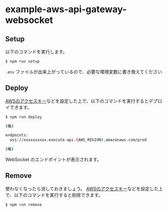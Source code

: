 # example-aws-api-gateway-websocket

## Setup

以下のコマンドを実行します。

```bash
$ npm run setup
```

`.env` ファイルが出来上がっているので、必要な環境変数に書き換えてください

## Deploy

[AWSのアクセスキー](https://docs.aws.amazon.com/ja_jp/cli/latest/userguide/cli-configure-files.html)などを設定した上で、以下のコマンドを実行するとデプロイできます。

```bash
$ npm run deploy

(略)

endpoints:
  wss://xxxxxxxxxx.execute-api.(AWS_REGION).amazonaws.com/prod

(略)
```

WebSocket のエンドポイントが表示されます。

## Remove

使わなくなったら消しておきましょう。
[AWSのアクセスキー](https://docs.aws.amazon.com/ja_jp/cli/latest/userguide/cli-configure-files.html)などを設定した上で、以下のコマンドを実行すると削除できます。

```bash
$ npm run remove
```
